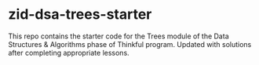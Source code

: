 # zid-dsa-trees-starter

This repo contains the starter code for the Trees module of the Data Structures & Algorithms phase of Thinkful program. Updated with solutions after completing appropriate lessons.
